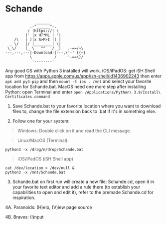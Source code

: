 # Schande
```
              ______
           .-"______"-.
          / |https://| \
         |' |x HT*ML | '|
    /\   | )|x A>P>I |( |
  _ \/   |/ |________| \|
 \_\/    (_ \   ^^   / _)   .-==/~\
---,---,---|-Download-|---,\'-' {{~}
           \          /     '-==\}/
            '--------'
```
Any good OS with Python 3 installed will work. iOS/iPadOS: get iSH Shell app from https://apps.apple.com/us/app/ish-shell/id1436902243 then enter `apk add py3-pip` and then `mount -t ios . /mnt` and select your favorite location for Schande.bat. MacOS need one more step after installing Python: open Terminal and enter `open /Applications/Python\ 3.9/Install\ Certificates.command`

1. Save Schande.bat to your favorite location where you want to download files to, change the file extension back to .bat if it's in something else.

2. Follow one for your system:
 > Windows: Double click on it and read the CLI message.

 > Linux/MacOS (Terminal):
```
python3 -x /drag/n/drop/Schande.bat
```

 > iOS/iPadOS (iSH Shell app)
```
cat /dev/location > /dev/null &
python3 -x /mnt/Schande.bat
```

3. Schande.bat on first run will create a new file: Schande.cd, open it in your favorite text editor and add a rule there (to establish your capabilities to open and edit it), refer to the premade Schande.cd for inspiration.

4A. Paranoids: (H)elp, (V)iew page source

4B. Braves: (I)nput
